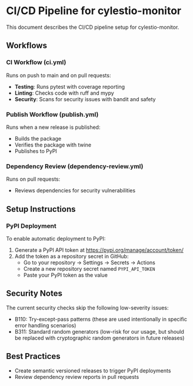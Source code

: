 # CI/CD Pipeline for cylestio-monitor

This document describes the CI/CD pipeline setup for cylestio-monitor.

## Workflows

### CI Workflow (ci.yml)

Runs on push to main and on pull requests:
- **Testing**: Runs pytest with coverage reporting
- **Linting**: Checks code with ruff and mypy
- **Security**: Scans for security issues with bandit and safety

### Publish Workflow (publish.yml)

Runs when a new release is published:
- Builds the package
- Verifies the package with twine
- Publishes to PyPI

### Dependency Review (dependency-review.yml)

Runs on pull requests:
- Reviews dependencies for security vulnerabilities

## Setup Instructions

### PyPI Deployment

To enable automatic deployment to PyPI:

1. Generate a PyPI API token at https://pypi.org/manage/account/token/
2. Add the token as a repository secret in GitHub:
   - Go to your repository → Settings → Secrets → Actions
   - Create a new repository secret named `PYPI_API_TOKEN`
   - Paste your PyPI token as the value

## Security Notes

The current security checks skip the following low-severity issues:
- B110: Try-except-pass patterns (these are used intentionally in specific error handling scenarios)
- B311: Standard random generators (low-risk for our usage, but should be replaced with cryptographic random generators in future releases)

## Best Practices

- Create semantic versioned releases to trigger PyPI deployments
- Review dependency review reports in pull requests
